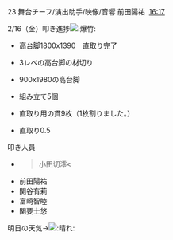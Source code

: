 23 舞台チーフ/演出助手/映像/音響 前田陽祐  [16:17](https://mercury23newcomer.slack.com/archives/C06AKBYHGPM/p1708067823425909)  

2/16（金）叩き進捗![:爆竹:](https://a.slack-edge.com/production-standard-emoji-assets/14.0/apple-medium/1f9e8@2x.png)  

- 高台脚1800x1390　直取り完了
- 3レベの高台脚の材切り
- 900x1980の高台脚

- 組み立て5個
- 直取り用の貫9枚（1枚割りました。）
- 直取り0.5

叩き人員  

- >小田切澪<
- 前田陽祐
- 関谷有莉
- 富崎智睦
- 関要士悠

明日の天気→![:晴れ:](https://a.slack-edge.com/production-standard-emoji-assets/14.0/apple-medium/2600-fe0f@2x.png)